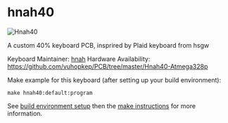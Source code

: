 # hnah40

![Hnah40](https://i.imgur.com/TEC5ZRP.jpg)

A custom 40% keyboard PCB, insprired by Plaid keyboard from hsgw


Keyboard Maintainer: [hnah](https://github.com/vuhopkep) 
Hardware Availability: https://github.com/vuhopkep/PCB/tree/master/Hnah40-Atmega328p

Make example for this keyboard (after setting up your build environment):

    make hnah40:default:program

See [build environment setup](https://docs.qmk.fm/build_environment_setup.html) then the [make instructions](https://docs.qmk.fm/make_instructions.html) for more information.

